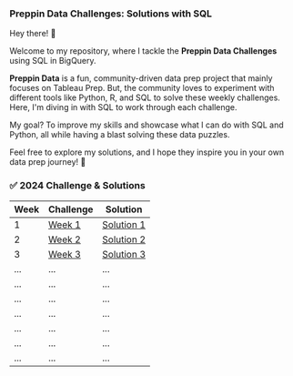 ### Preppin Data Challenges: Solutions with SQL

Hey there! 👋

Welcome to my repository, where I tackle the **Preppin Data Challenges** using SQL in BigQuery.

**Preppin Data** is a fun, community-driven data prep project that mainly focuses on Tableau Prep. But, the community loves to experiment with different tools like Python, R, and SQL to solve these weekly challenges. Here, I'm diving in with SQL to work through each challenge.

My goal? To improve my skills and showcase what I can do with SQL and Python, all while having a blast solving these data puzzles.

Feel free to explore my solutions, and I hope they inspire you in your own data prep journey! 🚀

### ✅ **2024 Challenge & Solutions**

| Week | Challenge                        | Solution                                               |
|------|----------------------------------|-------------------------------------------------------|
| 1    | [Week 1](https://preppindata.blogspot.com/2024/01/2024-week-1-prep-airs-flow-card.html) | [Solution 1](link-to-solution-1)                       |
| 2    | [Week 2](link-to-challenge) | [Solution 2](link-to-solution-2)                       |
| 3    | [Week 3](link-to-challenge) | [Solution 3](link-to-solution-3)                       |
| ...  | ...                              | ...                                                   |
| ...  | ...                              | ...                                                   |
| ...  | ...                              | ...                                                   |
| ...  | ...                              | ...                                                   |
| ...  | ...                              | ...                                                   |
| ...  | ...                              | ...                                                   |
| ...  | ...                              | ...                                                   |
